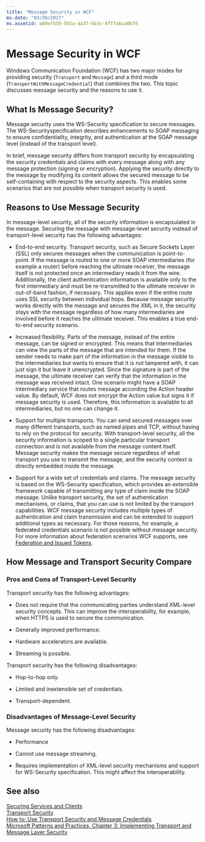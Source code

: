 ```yaml
---
title: "Message Security in WCF"
ms.date: "03/30/2017"
ms.assetid: a80efb59-591a-4a37-bb3c-8fffa6ca0b7d
---
```

# Message Security in WCF
Windows Communication Foundation (WCF) has two major modes for providing security (`Transport` and `Message`) and a third mode (`TransportWithMessageCredential`) that combines the two. This topic discusses message security and the reasons to use it.  
  
## What Is Message Security?  
 Message security uses the WS-Security specification to secure messages. The WS-Securityspecification describes enhancements to SOAP messaging to ensure confidentiality, integrity, and authentication at the SOAP message level (instead of the transport level).  
  
 In brief, message security differs from transport security by encapsulating the security credentials and claims with every message along with any message protection (signing or encryption). Applying the security directly to the message by modifying its content allows the secured message to be self-containing with respect to the security aspects. This enables some scenarios that are not possible when transport security is used.  
  
## Reasons to Use Message Security  
 In message-level security, all of the security information is encapsulated in the message. Securing the message with message-level security instead of transport-level security has the following advantages:  
  
-   End-to-end security. Transport security, such as Secure Sockets Layer (SSL) only secures messages when the communication is point-to-point. If the message is routed to one or more SOAP intermediaries (for example a router) before reaching the ultimate receiver, the message itself is not protected once an intermediary reads it from the wire. Additionally, the client authentication information is available only to the first intermediary and must be re-transmitted to the ultimate receiver in out-of-band fashion, if necessary. This applies even if the entire route uses SSL security between individual hops. Because message security works directly with the message and secures the XML in it, the security stays with the message regardless of how many intermediaries are involved before it reaches the ultimate receiver. This enables a true end-to-end security scenario.  
  
-   Increased flexibility. Parts of the message, instead of the entire message, can be signed or encrypted. This means that intermediaries can view the parts of the message that are intended for them. If the sender needs to make part of the information in the message visible to the intermediaries but wants to ensure that it is not tampered with, it can just sign it but leave it unencrypted. Since the signature is part of the message, the ultimate receiver can verify that the information in the message was received intact. One scenario might have a SOAP intermediary service that routes message according the Action header value. By default, WCF does not encrypt the Action value but signs it if message security is used. Therefore, this information is available to all intermediaries, but no one can change it.  
  
-   Support for multiple transports. You can send secured messages over many different transports, such as named pipes and TCP, without having to rely on the protocol for security. With transport-level security, all the security information is scoped to a single particular transport connection and is not available from the message content itself. Message security makes the message secure regardless of what transport you use to transmit the message, and the security context is directly embedded inside the message.  
  
-   Support for a wide set of credentials and claims. The message security is based on the WS-Security specification, which provides an extensible framework capable of transmitting any type of claim inside the SOAP message. Unlike transport security, the set of authentication mechanisms, or claims, that you can use is not limited by the transport capabilities. WCF message security includes multiple types of authentication and claim transmission and can be extended to support additional types as necessary. For those reasons, for example, a federated credentials scenario is not possible without message security. For more information about federation scenarios WCF supports, see [Federation and Issued Tokens](../../../../docs/framework/wcf/feature-details/federation-and-issued-tokens.md).  
  
## How Message and Transport Security Compare  
  
### Pros and Cons of Transport-Level Security  
 Transport security has the following advantages:  
  
-   Does not require that the communicating parties understand XML-level security concepts. This can improve the interoperability, for example, when HTTPS is used to secure the communication.  
  
-   Generally improved performance.  
  
-   Hardware accelerators are available.  
  
-   Streaming is possible.  
  
 Transport security has the following disadvantages:  
  
-   Hop-to-hop only.  
  
-   Limited and inextensible set of credentials.  
  
-   Transport-dependent.  
  
### Disadvantages of Message-Level Security  
 Message security has the following disadvantages:  
  
-   Performance  
  
-   Cannot use message streaming.  
  
-   Requires implementation of XML-level security mechanisms and support for WS-Security specification. This might affect the interoperability.  
  
## See also
 [Securing Services and Clients](../../../../docs/framework/wcf/feature-details/securing-services-and-clients.md)  
 [Transport Security](../../../../docs/framework/wcf/feature-details/transport-security.md)  
 [How to: Use Transport Security and Message Credentials](../../../../docs/framework/wcf/feature-details/how-to-use-transport-security-and-message-credentials.md)  
 [Microsoft Patterns and Practices, Chapter 3: Implementing Transport and Message Layer Security](https://go.microsoft.com/fwlink/?LinkId=88897)
